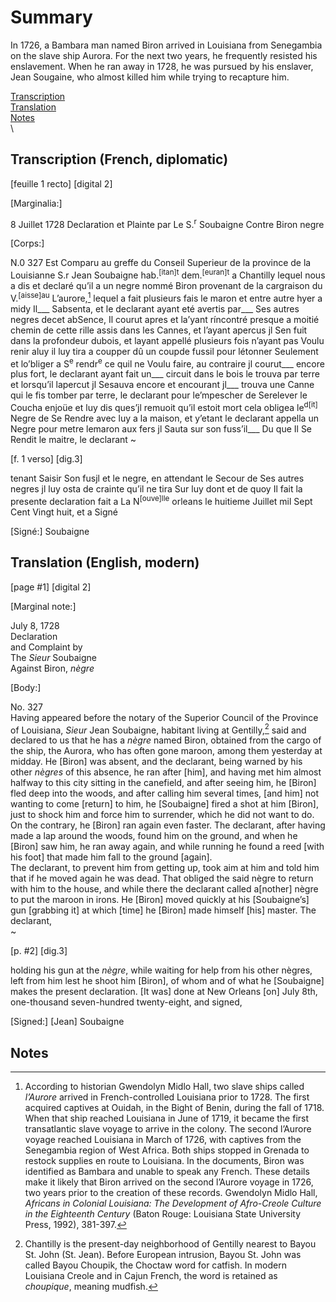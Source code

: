 # Summary  
In 1726, a Bambara man named Biron arrived in Louisiana from Senegambia on the slave ship Aurora. For the next two years, he frequently resisted his enslavement. When he ran away in 1728, he was pursued by his enslaver, Jean Sougaine, who almost killed him while trying to recapture him.  
  
[Transcription](#transcription-(French,-diplomatic))  
[Translation](#translation-(English,-modern))  
[Notes](#notes)  
\
## Transcription (French, diplomatic)

[feuille 1 recto] [digital 2]


[Marginalia:] 

8 Juillet 1728
Declaration
et Plainte par
Le S.<sup>r</sup> Soubaigne
Contre Biron negre


[Corps:]

N.0 327
Est Comparu au greffe du Conseil Superieur
de la province de la Louisianne S.r Jean Soubaigne
hab.<sup>[itan]t</sup> dem.<sup>[euran]t</sup> a Chantilly lequel nous a dis et declaré 
qu’il a un negre nommé Biron provenant de la
cargraison du V.<sup>[aisse]au</sup> L’aurore,[^i] lequel a fait plusieurs 
fais le maron et entre autre hyer a midy Il___
Sabsenta, et le declarant ayant eté avertis par___
Ses autres negres decet abSence, Il courut apres
et la’yant ríncontré presque a moitié chemin de
cette rille assis dans les Cannes, et l’ayant apercus 
jl Sen fuit dans la profondeur dubois, et layant 
appellé plusieurs fois n’ayant pas Voulu renir
aluy il luy tira a coupper dû un coupde fussil 
pour létonner Seulement et lo’bliger a S<sup>e</sup> rendr<sup>e</sup> 
ce quil ne Voulu faire, au contraire jl courut___
encore plus fort, le declarant ayant fait un___ 
circuit dans le bois le trouva par terre et lorsqu’il 
lapercut jl Sesauva encore et encourant jl___ 
trouva une Canne qui le fis tomber par terre,
le declarant pour le’mpescher de Serelever
le Coucha enjoüe et luy dis ques’jl remuoit 
qu’il estoit mort cela obligea le<sup>d[it]</sup> Negre
de Se Rendre avec luy a la maison, et y’etant
le declarant appella un Negre pour metre
lemaron aux fers jl Sauta sur son fuss’il___
Du que Il Se Rendit le maitre, le declarant
~


[f. 1 verso] [dig.3]


tenant Saisir Son fusjl et le negre, en attendant 
le Secour de Ses autres negres jl luy osta de
crainte qu’il ne tira Sur luy dont et de quoy
Il fait la presente declaration fait a 
La N<sup>[ouve]lle</sup> orleans le huitieme Juillet mil 
Sept Cent Vingt huit, et a Signé

[Signé:] Soubaigne 


## Translation (English, modern)  
    
  
[page #1] [digital 2]  
  
  
[Marginal note:]   
  
July 8, 1728  
Declaration  
and Complaint by  
The *Sieur* Soubaigne  
Against Biron, *nègre*  
  
[Body:]  
    
No. 327  
Having appeared before the notary of the Superior Council of the Province of Louisiana, *Sieur* Jean Soubaigne, habitant living at Gentilly,[^ii] said and declared to us that he has a *nègre* named Biron, obtained from  the cargo of the ship, the Aurora, who has often gone maroon, among them yesterday at midday. He [Biron] was absent, and the declarant, being warned by his other *nègres* of this absence, he ran after [him], and having met him almost halfway to this city sitting in the canefield, and after seeing him, he [Biron] fled deep into the woods, and after calling him several times, [and him] not wanting to come [return] to him, he [Soubaigne] fired a shot at him [Biron], just to shock him and force him to surrender, which he did not want to do. On the contrary, he [Biron] ran again even faster. The declarant, after having made a lap around the woods, found him on the ground, and when he [Biron] saw him, he ran away again, and while running he found a reed [with his foot] that made him fall to the ground [again].    
The declarant, to prevent him from getting up, took aim at him and told him that if he moved again he was dead. That obliged the said nègre to return with him to the house, and while there the declarant called a[nother] nègre to put the maroon in irons. He [Biron] moved quickly at his [Soubaigne’s] gun [grabbing it] at which [time] he [Biron] made himself [his] master. The declarant,  
~  
  
  
[p. #2] [dig.3]  
  
  
holding his gun at the *nègre*, while waiting for help from his other nègres, left from him lest he shoot him [Biron], of whom and of what he [Soubaigne] makes the present declaration. [It was] done at New Orleans [on] July 8th, one-thousand seven-hundred twenty-eight, and signed,  
  
[Signed:] [Jean] Soubaigne  
  
  
## Notes  
  
[^i]: According to historian Gwendolyn Midlo Hall, two slave ships called *l’Aurore* arrived in French-controlled Louisiana prior to 1728. The first acquired captives at Ouidah, in the Bight of Benin, during the fall of 1718. When that ship reached Louisiana in June of 1719, it became the first transatlantic slave voyage to arrive in the colony. The second l’Aurore voyage reached Louisiana in March of 1726, with captives from the Senegambia region of West Africa. Both ships stopped in Grenada to restock supplies en route to Louisiana. In the documents, Biron was identified as Bambara and unable to speak any French. These details make it likely that Biron arrived on the second l’Aurore voyage in 1726, two years prior to the creation of these records. Gwendolyn Midlo Hall, *Africans in Colonial Louisiana: The Development of Afro-Creole Culture in the Eighteenth Century* (Baton Rouge: Louisiana State University Press, 1992), 381-397.
  
[^ii]: Chantilly is the present-day neighborhood of Gentilly nearest to Bayou St. John (St. Jean). Before European intrusion, Bayou St. John was called Bayou Choupik, the Choctaw word for catfish. In modern Louisiana Creole and in Cajun French, the word is retained as *choupique*, meaning mudfish. 
